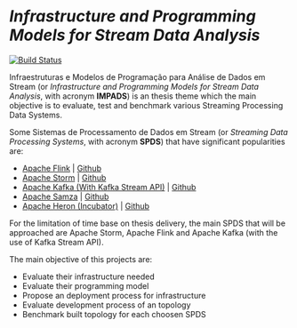 # *Infrastructure and Programming Models for Stream Data Analysis*

[![Build Status](https://travis-ci.com/RubenRibGarcia/infrastructure-and-programming-models-for-stream-data-analysis.svg?branch=master)](https://travis-ci.com/RubenRibGarcia/infrastructure-and-programming-models-for-stream-data-analysis)

Infraestruturas e Modelos de Programação para Análise de Dados em Stream 
(or *Infrastructure and Programming Models for Stream Data Analysis*, with acronym **IMPADS**)
is an thesis theme which the main objective is to evaluate,
test and benchmark various Streaming Processing Data Systems.

Some Sistemas de Processamento de Dados em Stream (or *Streaming Data Processing Systems*, with acronym **SPDS**) 
that have significant popularities are:

* [Apache Flink](https://flink.apache.org/) | [Github](https://github.com/apache/flink)
* [Apache Storm](https://storm.apache.org/) | [Github](https://github.com/apache/storm)
* [Apache Kafka (With Kafka Stream API)](https://kafka.apache.org/) | [Github](https://github.com/apache/kafka)
* [Apache Samza](http://samza.apache.org/) | [Github](https://github.com/apache/samza)
* [Apache Heron (Incubator)](http://heron.incubator.apache.org/) | [Github](https://github.com/apache/incubator-heron)


For the limitation of time base on thesis delivery, the main SPDS that will be approached are 
Apache Storm, Apache Flink and Apache Kafka (with the use of Kafka Stream API).

The main objective of this projects are:
* Evaluate their infrastructure needed
* Evaluate their programming model
* Propose an deployment process for infrastructure
* Evaluate development process of an topology
* Benchmark built topology for each choosen SPDS
